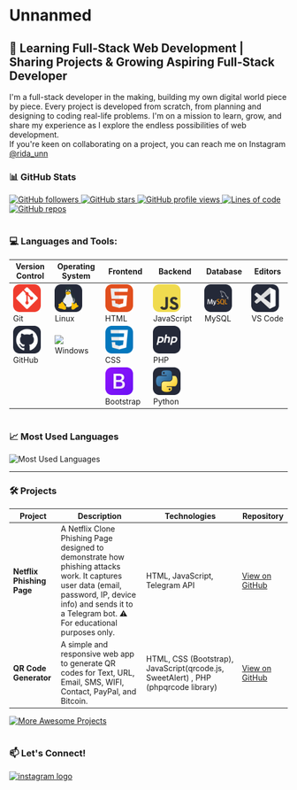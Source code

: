 
#  Unnanmed 
 ## 🚀 Learning Full-Stack Web Development | Sharing Projects & Growing  Aspiring Full-Stack Developer 
<!--  Introduction -->
  I'm a full-stack developer in the making, building my own digital world piece by piece. Every project is developed from scratch, from planning and designing to coding real-life problems. I'm on a mission to learn, grow, and share my experience as I explore the endless possibilities of web development. <br>
  If you're keen on collaborating on a project, you can reach me on Instagram <a href="https://www.instagram.com/rida_unn" target="_blank">@rida_unn</a>

### 📊 GitHub Stats

<!--  Followers -->
<p align="left">
   <a href="https://github.com/unnanmed1?tab=followers">
      <img alt="GitHub followers" title="Follow me on GitHub" src="https://custom-icon-badges.demolab.com/github/followers/unnanmed1?color=236ad3&labelColor=1155ba&style=for-the-badge&logo=person-add&label=Follow&logoColor=white"/>
   </a>
 <!-- Stars-->
   <a href="https://github.com/unnanmed1?tab=repositories&sort=stargazers">
      <img alt="GitHub stars" title="Total stars on GitHub" src="https://custom-icon-badges.demolab.com/github/stars/unnanmed1?color=55960c&style=for-the-badge&labelColor=488207&logo=star"/>
   </a>
 <!-- Views -->
   <a href="https://github.com/unnanmed1">
      <img alt="GitHub profile views" title="Profile views" src="https://komarev.com/ghpvc/?username=unnanmed1&color=yellow&style=for-the-badge"/>
   </a>
  <!-- Lines Of code -->
    <a href="https://github.com/unnanmed1">
      <img alt="Lines of code" title="Total lines of code written" src="https://custom-icon-badges.demolab.com/badge/dynamic/json?url=https://api.github.com/users/unnanmed1/repos&query=%24..size&logo=code&label=Lines%20of%20Code&color=orange&style=for-the-badge&labelColor=FFA500"/>
   </a>
  <!-- Repositories -->
   <a href="https://github.com/unnanmed1?tab=repositories">
      <img alt="GitHub repos" title="Total repositories" src="https://custom-icon-badges.demolab.com/github/repos/unnanmed1?color=blue&style=for-the-badge&labelColor=0057b7&logo=book"/>
   </a>
</p>

#

<!--  Langs & Tools -->
### 💻 Languages and Tools: 

| **Version Control** | **Operating System** | **Frontend** | **Backend** | **Database** | **Editors** |
|---------------------|----------------------|--------------|-------------|--------------|-------------|
| <img src="https://github.com/tandpfun/skill-icons/blob/main/icons/Git.svg" width="50"> Git | <img src="https://github.com/tandpfun/skill-icons/blob/main/icons/Linux-Dark.svg" width="50"> Linux | <img src="https://github.com/tandpfun/skill-icons/blob/main/icons/HTML.svg" width="50"> HTML | <img src="https://github.com/tandpfun/skill-icons/blob/main/icons/JavaScript.svg" width="50"> JavaScript | <img src="https://github.com/tandpfun/skill-icons/blob/main/icons/MySQL-Dark.svg" width="50"> MySQL | <img src="https://github.com/tandpfun/skill-icons/blob/main/icons/VSCode-Dark.svg" width="50"> VS Code |
| <img src="https://github.com/tandpfun/skill-icons/blob/main/icons/Github-Dark.svg" width="50"> GitHub | <img src="https://github.com/tandpfun/skill-icons/blob/main/icons/Windows-Dark.svg" width="50"> Windows | <img src="https://github.com/tandpfun/skill-icons/blob/main/icons/CSS.svg" width="50"> CSS | <img src="https://github.com/tandpfun/skill-icons/blob/main/icons/PHP-Dark.svg" width="50"> PHP | | |
| | | <img src="https://github.com/tandpfun/skill-icons/blob/main/icons/Bootstrap.svg" width="50"> Bootstrap | <img src="https://github.com/tandpfun/skill-icons/blob/main/icons/Python-Dark.svg" width="50"> Python | | |

#
<!--  Most Used Langs -->
### 📈 Most Used Languages
![Most Used Languages](https://github-readme-stats.vercel.app/api/top-langs/?username=unnanmed1&layout=compact&langs_count=10&theme=radical)

---
<!--  Projects -->
### 🛠️ Projects

| Project | Description | Technologies | Repository |
|---------|-------------|--------------|------------|
| **Netflix Phishing Page** | A Netflix Clone Phishing Page designed to demonstrate how phishing attacks work. It captures user data (email, password, IP, device info) and sends it to a Telegram bot. ⚠️ For educational purposes only. | HTML, JavaScript, Telegram API | [View on GitHub](https://github.com/unnanmed1/netflix-phishing) |
| **QR Code Generator** | A simple and responsive web app to generate QR codes for Text, URL, Email, SMS, WIFI, Contact, PayPal, and Bitcoin. | HTML, CSS (Bootstrap), JavaScript(qrcode.js, SweetAlert) , PHP (phpqrcode library) | [View on GitHub](https://github.com/unnanmed1/qr-code-generator) |
<!-- End Of Projects -->

[![More Awesome Projects](https://img.shields.io/badge/✨-More_Awesome_Projects-ff69b4?style=for-the-badge&logo=github&logoColor=white)](https://github.com/unnanmed1)

#
<!--  Sc Profiles  -->
### 📫 Let's Connect!
<a href="https://www.instagram.com/rida_unn" target="_blank">
    <img src="https://img.shields.io/static/v1?message=Instagram&logo=instagram&label=&color=E4405F&logoColor=white&labelColor=&style=for-the-badge" height="35" alt="instagram logo" />
  </a>
